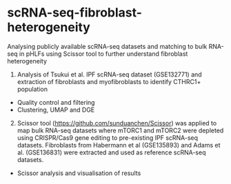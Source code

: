 # scRNA-seq-fibroblast-heterogeneity
 Analysing publicly available scRNA-seq datasets and matching to bulk RNA-seq in pHLFs using Scissor tool to further understand fibroblast heterogeneity
1. Analysis of Tsukui et al. IPF scRNA-seq dataset (GSE132771) and extraction of fibroblasts and myofibroblasts to identify CTHRC1+ population
- Quality control and filtering
- Clustering, UMAP and DGE

2.  Scissor tool (https://github.com/sunduanchen/Scissor) was applied to map bulk RNA-seq datasets where mTORC1 and mTORC2 were depleted using CRISPR/Cas9 gene editing to pre-existing IPF scRNA-seq datasets. Fibroblasts from Habermann et al (GSE135893) and Adams et al. (GSE136831) were extracted and used as reference scRNA-seq datasets.
- Scissor analysis and visualisation of results
